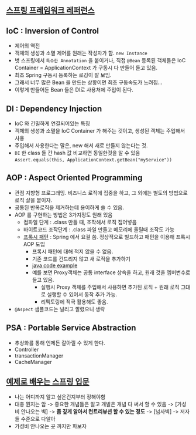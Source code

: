 ## [스프링 프레임워크 레퍼런스](https://docs.spring.io/spring-framework/docs/current/reference/html/index.html)

## IoC : Inversion of Control
- 제어의 역전
- 객체의 생성과 소멸 제어를 원래는 작성자가 함. `new Instance`
- 벗 스프링에서 `특수한 Annotation` 을 붙이거나, 직접 `@Bean` 등록된 객체들은 IoC Container = ApplicationContext 가 구동시 다 만들어 들고 있음.
- 최초 Spring 구동시 등록하는 로깅이 잘 보임. 
- 그래서 너무 많은 Bean 을 만드는 상황이면 최초 구동속도가 느려짐...
- 이렇게 만들어둔 Bean 들은 DI로 사용처에 주입이 된다.

## DI : Dependency Injection
- IoC 와 긴밀하게 연결되어있는 특징
- 객체의 생성과 소멸을 IoC Container 가 해주는 것이고, 생성된 객체는 주입해서 사용
- 주입해서 사용한다는 말은, new 해서 새로 만들지 않는다는 것.
- `DI` 한 class 들 간 hash 값 비교하면 동일한것을 알 수 있음
`Assert.equals(this, ApplicationContext.getBean("myService"))`

## AOP : Aspect Oriented Programming
- 관점 지향형 프로그래밍. 비즈니스 로직에 집중을 하고, 그 외에는 별도의 방법으로 로직 살을 붙이자.
- 공통된 반복로직을 제거하는데 용이하게 쓸 수 있음.
- AOP 를 구현하는 방법은 3가지정도 원래 있음
  - 컴파일 단계 : .class 만들 때, 조작해서 로직 집어넣음 
  - 바이트코드 조작단계 : .class 파일 만들고 메모리에 올릴때 조작도 가능
  - [프록시 패턴](https://refactoring.guru/design-patterns/proxy) : Spring 에서 요걸 씀. 정상적으로 빌드하고 패턴을 이용해 프록시 AOP 도입
    - 프록시 패턴에 대해 적지 않을 수 없음.
    - 기존 코드를 건드리지 않고 새 로직을 추가하기
    - [java code example](https://refactoring.guru/design-patterns/proxy/java/example)
    - 예를 보면 Proxy객체는 공통 interface 상속을 하고, 원래 것을 멤버변수로 들고 있음.
      - 실행시 Proxy 객체를 주입해서 사용하면 추가된 로직 + 원래 로직 그대로 실행할 수 있어서 동작 추가 가능.
      - 리펙토링에 적극 활용해도 좋음.
- `@Aspect` 샘플코드는 널리고 깔렸으니 생략

## PSA : Portable Service Abstraction
- 추상화를 통해 언제든 갈아낄 수 있게 한다.
- Controller
- transactionManager
- CacheManager

## [예제로 배우는 스프링 입문](https://www.inflearn.com/course/spring_revised_edition/dashboard)
- 나는 어디까지 알고 싶은건지부터 정해야함
- 대충 뭔지는 암 -> 중요한 개념들은 알고 개발은 개념 다 써서 할 수 있음 -> [가성비 안나오는 벽] -> **좀 깊게 알아서 컨트리뷰션 할 수 있는 정도** -> [넘사벽] -> 저자들 수준으로 다알아
- 가성비 안나오는 곳 까지만 파보자



